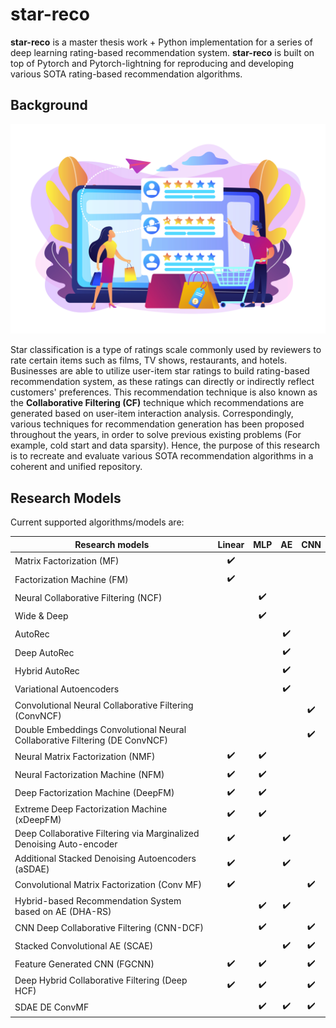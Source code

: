 # star-reco 
**star-reco** is a master thesis work + Python implementation for a series of deep learning rating-based recommendation system. **star-reco** is built on top of Pytorch and Pytorch-lightning for reproducing and developing various SOTA rating-based recommendation algorithms. 

Background
---

<img src="asset/19197320.jpg" width = "700"/>

Star classification is a type of ratings scale commonly used by reviewers to rate certain items such as films, TV shows, restaurants, and hotels. Businesses are able to utilize user-item star ratings to build rating-based recommendation system, as these ratings can directly or indirectly reflect customers' preferences. This recommendation technique is also known as the **Collaborative Filtering (CF)** technique which recommendations are generated based on user-item interaction analysis. Correspondingly, various techniques for recommendation generation has been proposed throughout the years, in order to solve previous existing problems (For example, cold start and data sparsity). Hence, the purpose of this research is to recreate and evaluate various SOTA recommendation algorithms in a coherent and unified repository.

Research Models
---
Current supported algorithms/models are:

|Research models|Linear|MLP|AE|CNN|
|-|:-:|:-:|:-:|:-:|
|Matrix Factorization (MF)|:heavy_check_mark:||||
|Factorization Machine (FM)|:heavy_check_mark:||||
|Neural Collaborative Filtering (NCF)||:heavy_check_mark:|||
|Wide & Deep||:heavy_check_mark:|||
|AutoRec|||:heavy_check_mark:||
|Deep AutoRec|||:heavy_check_mark:||
|Hybrid AutoRec|||:heavy_check_mark:||
|Variational Autoencoders|||:heavy_check_mark:||
|Convolutional Neural Collaborative Filtering (ConvNCF)||||:heavy_check_mark:|
|Double Embeddings Convolutional Neural Collaborative Filtering (DE ConvNCF)||||:heavy_check_mark:|
|Neural Matrix Factorization (NMF)|:heavy_check_mark:|:heavy_check_mark:|||
|Neural Factorization Machine (NFM)|:heavy_check_mark:|:heavy_check_mark:|||
|Deep Factorization Machine (DeepFM)|:heavy_check_mark:|:heavy_check_mark:|||
|Extreme Deep Factorization Machine (xDeepFM)|:heavy_check_mark:|:heavy_check_mark:|||
|Deep Collaborative Filtering via Marginalized Denoising Auto-encoder|:heavy_check_mark:||:heavy_check_mark:||
|Additional Stacked Denoising Autoencoders (aSDAE)|:heavy_check_mark:||:heavy_check_mark:||
|Convolutional Matrix Factorization (Conv MF)|:heavy_check_mark:|||:heavy_check_mark:|
|Hybrid-based Recommendation System based on AE (DHA-RS)||:heavy_check_mark:|:heavy_check_mark:||
|CNN Deep Collaborative Filtering (CNN-DCF)||:heavy_check_mark:||:heavy_check_mark:|
|Stacked Convolutional AE (SCAE)|||:heavy_check_mark:|:heavy_check_mark:|
|Feature Generated CNN (FGCNN)|:heavy_check_mark:|:heavy_check_mark:||:heavy_check_mark:|
|Deep Hybrid Collaborative Filtering (Deep HCF)|:heavy_check_mark:|:heavy_check_mark:||:heavy_check_mark:|
|SDAE DE ConvMF||:heavy_check_mark:|:heavy_check_mark:|:heavy_check_mark:|


 
